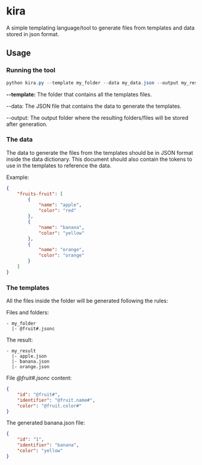 # kira

A simple templating language/tool to generate files from templates and data stored in json format.

## Usage

### Running the tool

```powershell
python kira.py --template my_folder --data my_data.json --output my_result
```

**--template:** The folder that contains all the templates files.

--data: The JSON file that contains the data to generate the templates.

--output: The output folder where the resulting folders/files will be stored after generation.

### The data

The data to generate the files from the templates should be in JSON format inside the data dictionary. This document should also contain the tokens to use in the templates to reference the data.

Example:

```json
{
    "fruits-fruit": [
        {
            "name": "apple",
            "color": "red"
        },
        {
            "name": "banana",
            "color": "yellow"
        },
        {
            "name": "orange",
            "color": "orange"
        }
    ]
}
```

### The templates

All the files inside the folder will be generated following the rules:

Files and folders:

```
- my_folder
  |- @fruit#.jsonc
```

The result:

```
- my_result
  |- apple.json
  |- banana.json
  |- orange.json

```

File *@fruit#.jsonc* content:

```json
{
    "id": "@fruit#",
    "identifier": "@fruit.name#",
    "color": "@fruit.color#"
}
```

The generated banana.json file:

```json
{
    "id": "1",
    "identifier": "banana",
    "color": "yellow"
}
```
